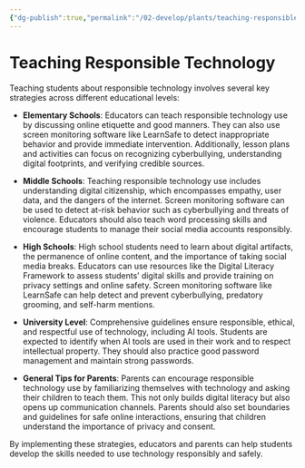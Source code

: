 ```yaml
---
{"dg-publish":true,"permalink":"/02-develop/plants/teaching-responsible-technology/","title":"Teaching Responsible Technology","tags":["technology","data-literacy","education-technology","digital-citizenship"]}
---
```


# Teaching Responsible Technology

Teaching students about responsible technology involves several key strategies across different educational levels:

- **Elementary Schools**: Educators can teach responsible technology use by discussing online etiquette and good manners. They can also use screen monitoring software like LearnSafe to detect inappropriate behavior and provide immediate intervention. Additionally, lesson plans and activities can focus on recognizing cyberbullying, understanding digital footprints, and verifying credible sources.
    
- **Middle Schools**: Teaching responsible technology use includes understanding digital citizenship, which encompasses empathy, user data, and the dangers of the internet. Screen monitoring software can be used to detect at-risk behavior such as cyberbullying and threats of violence. Educators should also teach word processing skills and encourage students to manage their social media accounts responsibly.
    
- **High Schools**: High school students need to learn about digital artifacts, the permanence of online content, and the importance of taking social media breaks. Educators can use resources like the Digital Literacy Framework to assess students’ digital skills and provide training on privacy settings and online safety. Screen monitoring software like LearnSafe can help detect and prevent cyberbullying, predatory grooming, and self-harm mentions.
    
- **University Level**: Comprehensive guidelines ensure responsible, ethical, and respectful use of technology, including AI tools. Students are expected to identify when AI tools are used in their work and to respect intellectual property. They should also practice good password management and maintain strong passwords.
    
- **General Tips for Parents**: Parents can encourage responsible technology use by familiarizing themselves with technology and asking their children to teach them. This not only builds digital literacy but also opens up communication channels. Parents should also set boundaries and guidelines for safe online interactions, ensuring that children understand the importance of privacy and consent.
    

By implementing these strategies, educators and parents can help students develop the skills needed to use technology responsibly and safely.